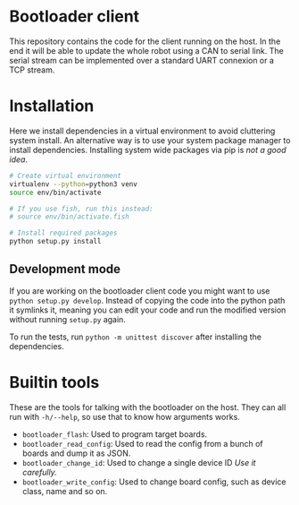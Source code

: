 # Bootloader client

This repository contains the code for the client running on the host.
In the end it will be able to update the whole robot using a CAN to serial link.
The serial stream can be implemented over a standard UART connexion or a TCP stream.

# Installation
Here we install dependencies in a virtual environment to avoid cluttering system install.
An alternative way is to use your system package manager to install dependencies.
Installing system wide packages via pip is *not a good idea*.

```sh
# Create virtual environment
virtualenv --python=python3 venv
source env/bin/activate

# If you use fish, run this instead:
# source env/bin/activate.fish

# Install required packages
python setup.py install
```

## Development mode
If you are working on the bootloader client code you might want to use `python setup.py develop`.
Instead of copying the code into the python path it symlinks it, meaning you can edit your code and run the modified version without running `setup.py` again.

To run the tests, run `python -m unittest discover` after installing the dependencies.

# Builtin tools
These are the tools for talking with the bootloader on the host.
They can all run with `-h/--help`, so use that to know how arguments works.

* `bootloader_flash`: Used to program target boards.
* `bootloader_read_config`: Used to read the config from a bunch of boards and dump it as JSON.
* `bootloader_change_id`: Used to change a single device ID *Use it carefully.*
* `bootloader_write_config`: Used to change board config, such as device class, name and so on.
